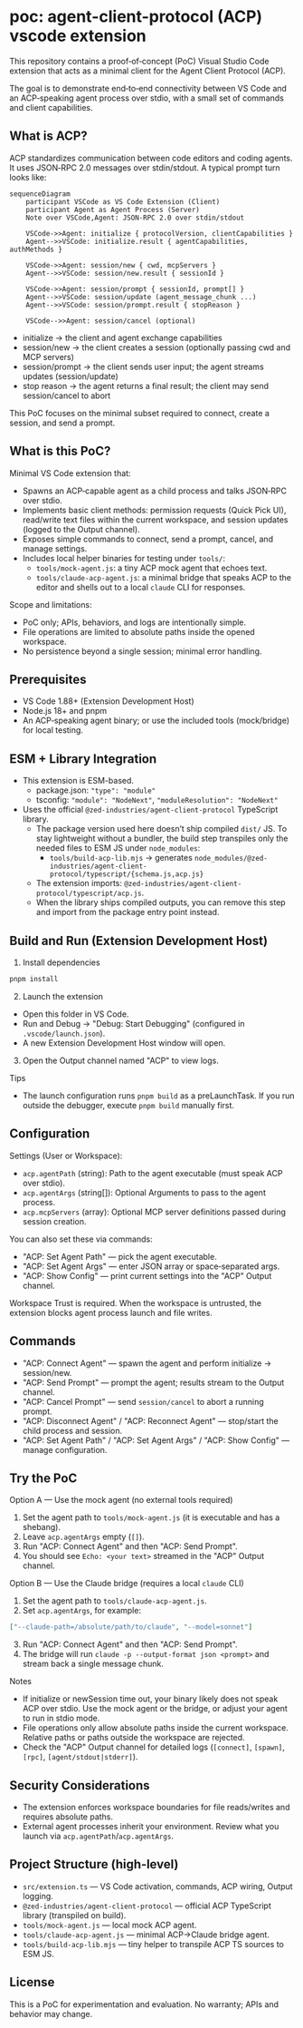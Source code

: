 # poc: agent-client-protocol (ACP) vscode extension

This repository contains a proof‑of‑concept (PoC) Visual Studio Code extension that acts as a minimal client for the Agent Client Protocol (ACP).

The goal is to demonstrate end‑to‑end connectivity between VS Code and an ACP‑speaking agent process over stdio, with a small set of commands and client capabilities.

## What is ACP?

ACP standardizes communication between code editors and coding agents. It uses JSON‑RPC 2.0 messages over stdin/stdout. A typical prompt turn looks like:

```mermaid
sequenceDiagram
    participant VSCode as VS Code Extension (Client)
    participant Agent as Agent Process (Server)
    Note over VSCode,Agent: JSON‑RPC 2.0 over stdin/stdout

    VSCode->>Agent: initialize { protocolVersion, clientCapabilities }
    Agent-->>VSCode: initialize.result { agentCapabilities, authMethods }

    VSCode->>Agent: session/new { cwd, mcpServers }
    Agent-->>VSCode: session/new.result { sessionId }

    VSCode->>Agent: session/prompt { sessionId, prompt[] }
    Agent-->>VSCode: session/update (agent_message_chunk ...)
    Agent-->>VSCode: session/prompt.result { stopReason }

    VSCode-->>Agent: session/cancel (optional)
```

- initialize → the client and agent exchange capabilities
- session/new → the client creates a session (optionally passing cwd and MCP servers)
- session/prompt → the client sends user input; the agent streams updates (session/update)
- stop reason → the agent returns a final result; the client may send session/cancel to abort

This PoC focuses on the minimal subset required to connect, create a session, and send a prompt.

## What is this PoC?

Minimal VS Code extension that:

- Spawns an ACP‑capable agent as a child process and talks JSON‑RPC over stdio.
- Implements basic client methods: permission requests (Quick Pick UI), read/write text files within the current workspace, and session updates (logged to the Output channel).
- Exposes simple commands to connect, send a prompt, cancel, and manage settings.
- Includes local helper binaries for testing under `tools/`:
  - `tools/mock-agent.js`: a tiny ACP mock agent that echoes text.
  - `tools/claude-acp-agent.js`: a minimal bridge that speaks ACP to the editor and shells out to a local `claude` CLI for responses.

Scope and limitations:

- PoC only; APIs, behaviors, and logs are intentionally simple.
- File operations are limited to absolute paths inside the opened workspace.
- No persistence beyond a single session; minimal error handling.

## Prerequisites

- VS Code 1.88+ (Extension Development Host)
- Node.js 18+ and pnpm
- An ACP‑speaking agent binary; or use the included tools (mock/bridge) for local testing.

## ESM + Library Integration

- This extension is ESM-based.
  - package.json: `"type": "module"`
  - tsconfig: `"module": "NodeNext"`, `"moduleResolution": "NodeNext"`
- Uses the official `@zed-industries/agent-client-protocol` TypeScript library.
  - The package version used here doesn’t ship compiled `dist/` JS. To stay lightweight without a bundler, the build step transpiles only the needed files to ESM JS under `node_modules`:
    - `tools/build-acp-lib.mjs` → generates `node_modules/@zed-industries/agent-client-protocol/typescript/{schema.js,acp.js}`
  - The extension imports: `@zed-industries/agent-client-protocol/typescript/acp.js`.
  - When the library ships compiled outputs, you can remove this step and import from the package entry point instead.

## Build and Run (Extension Development Host)

1) Install dependencies

```bash
pnpm install
```

2) Launch the extension

- Open this folder in VS Code.
- Run and Debug → "Debug: Start Debugging" (configured in `.vscode/launch.json`).
- A new Extension Development Host window will open.

3) Open the Output channel named "ACP" to view logs.

Tips

- The launch configuration runs `pnpm build` as a preLaunchTask. If you run outside the debugger, execute `pnpm build` manually first.

## Configuration

Settings (User or Workspace):

- `acp.agentPath` (string): Path to the agent executable (must speak ACP over stdio).
- `acp.agentArgs` (string[]): Optional Arguments to pass to the agent process.
- `acp.mcpServers` (array): Optional MCP server definitions passed during session creation.

You can also set these via commands:

- "ACP: Set Agent Path" — pick the agent executable.
- "ACP: Set Agent Args" — enter JSON array or space‑separated args.
- "ACP: Show Config" — print current settings into the "ACP" Output channel.

Workspace Trust is required. When the workspace is untrusted, the extension blocks agent process launch and file writes.

## Commands

- "ACP: Connect Agent" — spawn the agent and perform initialize → session/new.
- "ACP: Send Prompt" — prompt the agent; results stream to the Output channel.
- "ACP: Cancel Prompt" — send `session/cancel` to abort a running prompt.
- "ACP: Disconnect Agent" / "ACP: Reconnect Agent" — stop/start the child process and session.
- "ACP: Set Agent Path" / "ACP: Set Agent Args" / "ACP: Show Config" — manage configuration.

## Try the PoC

Option A — Use the mock agent (no external tools required)

1) Set the agent path to `tools/mock-agent.js` (it is executable and has a shebang).
2) Leave `acp.agentArgs` empty (`[]`).
3) Run "ACP: Connect Agent" and then "ACP: Send Prompt".
4) You should see `Echo: <your text>` streamed in the "ACP" Output channel.

Option B — Use the Claude bridge (requires a local `claude` CLI)

1) Set the agent path to `tools/claude-acp-agent.js`.
2) Set `acp.agentArgs`, for example:

```json
["--claude-path=/absolute/path/to/claude", "--model=sonnet"]
```

3) Run "ACP: Connect Agent" and then "ACP: Send Prompt".
4) The bridge will run `claude -p --output-format json <prompt>` and stream back a single message chunk.

Notes

- If initialize or newSession time out, your binary likely does not speak ACP over stdio. Use the mock agent or the bridge, or adjust your agent to run in stdio mode.
- File operations only allow absolute paths inside the current workspace. Relative paths or paths outside the workspace are rejected.
- Check the "ACP" Output channel for detailed logs (`[connect]`, `[spawn]`, `[rpc]`, `[agent/stdout|stderr]`).

## Security Considerations

- The extension enforces workspace boundaries for file reads/writes and requires absolute paths.
- External agent processes inherit your environment. Review what you launch via `acp.agentPath`/`acp.agentArgs`.

## Project Structure (high‑level)

- `src/extension.ts` — VS Code activation, commands, ACP wiring, Output logging.
- `@zed-industries/agent-client-protocol` — official ACP TypeScript library (transpiled on build).
- `tools/mock-agent.js` — local mock ACP agent.
- `tools/claude-acp-agent.js` — minimal ACP→Claude bridge agent.
- `tools/build-acp-lib.mjs` — tiny helper to transpile ACP TS sources to ESM JS.

## License

This is a PoC for experimentation and evaluation. No warranty; APIs and behavior may change.
